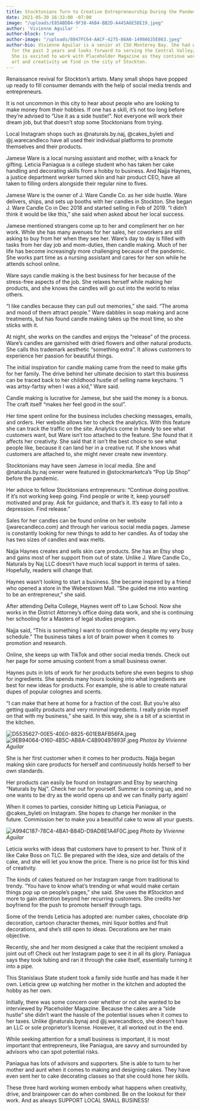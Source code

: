 ```yaml
---
title: Stocktonians Turn to Creative Entrepreneurship During the Pandemic
date: 2021-05-30 16:33:00 -07:00
image: "/uploads/E85ABDB4-9F38-46B4-BB2D-A445A6E58E19.jpeg"
author: 'Vivienne Aguilar '
author-block: true
author-image: "/uploads/8047FC64-AACF-4275-86A0-1499A635E863.jpeg"
author-bio: Vivienne Aguilar is a senior at CSU Monterey Bay. She had worked in journalism
  for the past 3 years and looks forward to serving the Central Valley/Stockton community.
  She is excited to work with Placeholder Magazine as they continue work share the
  art and creativity we find in the city of Stockton.
---
```


Renaissance revival for Stockton’s artists. Many small shops have popped up ready to fill consumer demands with the help of social media trends and entrepreneurs. 

It is not uncommon in this city to hear about people who are looking to make money from their hobbies. If one has a skill, it’s not too long before they’re advised to “Use it as a side hustle!”. Not everyone will work their dream job, but that doesn’t stop some Stocktonians from trying.

Local Instagram shops such as @naturals.by.naj, @cakes_byleti and @j.warecandleco have all used their individual platforms to promote themselves and their products. 

Jamese Ware is a local nursing assistant and mother, with a knack for gifting. Leticia Paniagua is a college student who has taken her cake handling and decorating skills from a hobby to business. And Najja Haynes, a justice department worker turned skin and hair product CEO, have all taken to filling orders alongside their regular nine to fives. 

Jamese Ware is the owner of J. Ware Candle Co. as her side hustle. Ware delivers, ships, and sets up booths with her candles in Stockton. She began J. Ware Candle Co in Dec 2018 and started selling in Feb of 2019. “I didn’t think it would be like this,” she said when asked about her local success.

Jamese mentioned strangers come up to her and compliment her on her work. While she has  many avenues for her sales, her coworkers are still asking to buy from her when they see her.
Ware’s day to day is filled with tasks from her day job and mom-duties, then candle making. Much of her life has become increasingly more challenging because of the pandemic. She works part time as a nursing assistant and cares for her son while he attends school online. 

Ware says candle making is the best business for her because of the stress-free aspects of the job. She relaxes herself while making her products, and she knows the candles will go out into the world to relax others. 

“I like candles because they can pull out memories,” she said. “The aroma and mood of them attract people.” Ware dabbles in soap making and acne treatments, but has found candle making takes up the most time, so she sticks with it.

At night, she works on the candles and enjoys the “release” of the process. Ware’s candles are garnished with dried flowers and other natural products. She calls this trademark aesthetic “something extra”. It allows customers to experience her passion for beautiful things.

The initial inspiration for candle making came from the need to make gifts for her family. The drive behind her ultimate decision to start this business can be traced back to her childhood hustle of selling name keychains. “I was artsy-fartsy when I was a kid,” Ware said.

Candle making is lucrative for Jamese, but she said the money is a bonus. The craft itself “makes her feel good in the soul”.   

Her time spent online for the business includes checking messages, emails, and orders. Her website allows her to check the analytics. With this feature she can track the traffic on the site. Analytics come in handy to see what customers want, but Ware isn’t too attached to the feature. She found that it affects her creativity. She said that it isn’t the best choice to see what people like, because it can land her in a creative rut. If she knows what customers are attached to, she might never create new inventory. 

Stocktonians may have seen Jamese in local media. She and @naturals.by.naj owner were featured in @stockmarketca’s “Pop Up Shop” before the pandemic. 

Her advice to fellow Stocktonians entrepreneurs: “Continue doing positive. If it’s not working keep going. Find people or write it, keep yourself motivated and pray. Ask for guidance, and that’s it. It’s easy to fall into a depression. Find release.”

Sales for her candles can be found online on her website (jwarecandleco.com) and through her various social media pages. Jamese is constantly looking for new things to add to her candles. As of today she has two sizes of candles and wax melts. 

Najja Haynes creates and sells skin care products. She has an Etsy shop and gains most of her support from out of state. Unlike J. Ware Candle Co., Naturals by Naj LLC doesn’t have much local support in terms of sales. Hopefully, readers will change that. 

Haynes wasn’t looking to start a business. She became inspired by a friend who opened a store in the Weberstown Mall. “She guided me into wanting to be an entrepreneur,” she said. 

After attending Delta College, Haynes went off to Law School. Now she works in the District Attorney’s office doing data work, and she is continuing her schooling for a Masters of legal studies program.

Najja said, “This is something I want to continue doing despite my very busy schedule.” The business takes a lot of brain power when it comes to promotion and research. 

Online, she keeps up with TikTok and other social media trends. Check out her page for some amusing content from a small business owner.

Haynes puts in lots of work for her products before she even begins to shop for ingredients. She spends many hours looking into what ingredients are best for new ideas for products. For example, she is able to create natural dupes of popular colognes and scents. 

“I can make that here at home for a fraction of the cost. But you’re also getting quality products and very minimal ingredients. I really pride myself on that with my business,” she said. In this way, she is a bit of a scientist in the kitchen. 

![D5535627-00E5-40E0-8825-601EBAFB56FA.jpeg](/uploads/D5535627-00E5-40E0-8825-601EBAFB56FA.jpeg)
![9EB94064-0160-4B5C-AB8A-C4B90497893F.jpeg](/uploads/9EB94064-0160-4B5C-AB8A-C4B90497893F.jpeg)
*Photos by Vivienne Aguilar*

She is her first customer when it comes to her products. Najja began making skin care products for herself and continuously holds herself to her own standards.

Her products can easily be found on Instagram and Etsy by searching “Naturals by Naj”. Check her out for yourself. Summer is coming up, and no one wants to be dry as the world opens up and we can finally party again!

When it comes to parties, consider hitting up Leticia Paniagua, or @cakes_byleti on Instagram. She hopes to change her moniker in the future. Commission her to make you a beautiful cake to wow all your guests. 

![A994C187-78C4-4BA1-B84D-D9AD8E1A4F0C.jpeg](/uploads/A994C187-78C4-4BA1-B84D-D9AD8E1A4F0C.jpeg)
*Photo by Vivienne Aguilar*

Leticia works with ideas that customers have to present to her. Think of it like Cake Boss on TLC. Be prepared with the idea, size and details of the cake, and she will let you know the price. There is no price list for this kind of creativity.

The kinds of cakes featured on her Instagram range from traditional to trendy. “You have to know what’s trending or what would make certain things pop up on people’s pages,” she said. She uses the #Stockton and more to gain attention beyond her recurring customers. She credits her boyfriend for the push to promote herself through tags.

Some of the trends Leticia has adopted are: number cakes, chocolate drip decoration, cartoon character themes, mini liquor bottles and fruit decorations, and she’s still open to ideas. Decorations are her main objective. 

Recently, she and her mom designed a cake that the recipient smoked a joint out of! Check out her Instagram page to see it in all its glory.  Paniagua says they took tubing and ran it through the cake itself, essentially turning it into a pipe.

This Stanislaus State student took a family side hustle and has made it her own. Leticia grew up watching her mother in the kitchen and adopted the hobby as her own. 

Initially, there was some concern over whether or not she wanted to be interviewed by Placeholder Magazine. Because the cakes are a “side hustle” she didn’t want the hassle of the potential issues when it comes to her taxes. Unlike @naturals.bynaj and @j.warecandleco, she doesn’t have an LLC or sole proprietor’s license. However, it all worked out in the end.

While seeking attention for a small business is important, it is most important that entrepreneurs, like Paniagua, are savvy and surrounded by advisors who can spot potential risks.  

Paniagua has lots of advisors and supporters. She is able to turn to her mother and aunt when it comes to making and designing cakes. They have even sent her to cake decorating classes so that she could hone her skills.

These three hard working women embody what happens when creativity, drive, and brainpower can do when combined. Be on the lookout for their work. And as always SUPPORT LOCAL SMALL BUSINESS!